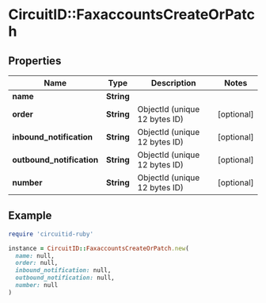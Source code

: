 # CircuitID::FaxaccountsCreateOrPatch

## Properties

| Name | Type | Description | Notes |
| ---- | ---- | ----------- | ----- |
| **name** | **String** |  |  |
| **order** | **String** | ObjectId (unique 12 bytes ID) | [optional] |
| **inbound_notification** | **String** | ObjectId (unique 12 bytes ID) | [optional] |
| **outbound_notification** | **String** | ObjectId (unique 12 bytes ID) | [optional] |
| **number** | **String** | ObjectId (unique 12 bytes ID) | [optional] |

## Example

```ruby
require 'circuitid-ruby'

instance = CircuitID::FaxaccountsCreateOrPatch.new(
  name: null,
  order: null,
  inbound_notification: null,
  outbound_notification: null,
  number: null
)
```

